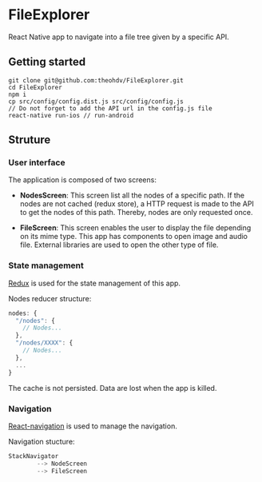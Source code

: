 # FileExplorer
React Native app to navigate into a file tree given by a specific API.

## Getting started

```
git clone git@github.com:theohdv/FileExplorer.git
cd FileExplorer
npm i
cp src/config/config.dist.js src/config/config.js
// Do not forget to add the API url in the config.js file
react-native run-ios // run-android
```

## Struture

### User interface

The application is composed of two screens:

- **NodesScreen**: This screen list all the nodes of a specific path. If the nodes are not cached (redux store), a HTTP request is made to the API to get the nodes of this path. Thereby, nodes are only requested once.
  
- **FileScreen**: This screen enables the user to display the file depending on its mime type. This app has components to open image and audio file. External libraries are used to open the other type of file.

### State management

[Redux](https://redux.js.org/) is used for the state management of this app.

Nodes reducer structure:

```javascript
nodes: {
  "/nodes": {
    // Nodes...
  },
  "/nodes/XXXX": {
    // Nodes...
  },
  ...
}
```

The cache is not persisted. Data are lost when the app is killed.

### Navigation

[React-navigation](https://redux.js.org/) is used to manage the navigation.

Navigation stucture:

```javascript
StackNavigator
        --> NodeScreen
        --> FileScreen
```
